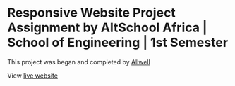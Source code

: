 # Responsive Website Project Assignment by AltSchool Africa | School of Engineering | 1st Semester

This project was began and completed by [Allwell](https://github.com/allwelldotdev/) 

View [live website](https://allwell-altschool-frontend-sem1-webdevtraining.vercel.app/)
